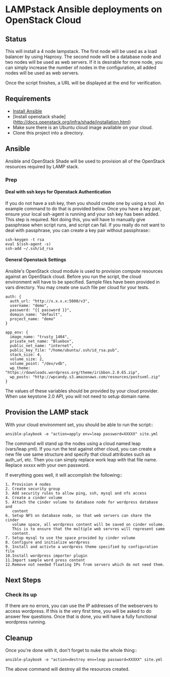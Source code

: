 # LAMPstack Ansible deployments on OpenStack Cloud

## Status

This will install a 4 node lampstack. The first node will be used as a load
balancer by using Haproxy. The second node will be a database node and two
nodes will be used as web servers. If it is desirable for more node, you
can simply increase the number of nodes in the configuration, all added nodes
will be used as web servers.

Once the script finishes, a URL will be displayed at the end for verification.

## Requirements

- [Install Ansible](http://docs.ansible.com/ansible/intro_installation.html)
- [Install openstack shade] (http://docs.openstack.org/infra/shade/installation.html)
- Make sure there is an Ubuntu cloud image available on your cloud.
- Clone this project into a directory.

## Ansible

Ansible and OpenStack Shade will be used to provision all of the OpenStack
resources required by LAMP stack.

### Prep

#### Deal with ssh keys for Openstack Authentication

If you do not have a ssh key, then you should create one by using a tool.
An example command to do that is provided below. Once you have a key pair,
ensure your local ssh-agent is running and your ssh key has been added.
This step is required. Not doing this, you will have to manually give
passphrase when script runs, and script can fail. If you really do not want
to deal with passphrase, you can create a key pair without passphrase::

    ssh-keygen -t rsa
    eval $(ssh-agent -s)
    ssh-add ~/.ssh/id_rsa

#### General Openstack Settings

Ansible's OpenStack cloud module is used to provision compute resources
against an OpenStack cloud. Before you run the script, the cloud environment
will have to be specified. Sample files have been provided in vars directory.
You may create one such file per cloud for your tests.

    auth: {
      auth_url: "http://x.x.x.x:5000/v3",
      username: "demo",
      password: "{{ password }}",
      domain_name: "default",
      project_name: "demo"
    }

    app_env: {
      image_name: "trusty 1404",
      private_net_name: "Bluebox",
      public_net_name: "internet",
      public_key_file: "/home/ubuntu/.ssh/id_rsa.pub",
      stack_size: 4,
      volume_size: 2,
      volume_point: "/dev/vdb",
      wp_theme: "https://downloads.wordpress.org/theme/iribbon.2.0.65.zip",
      wp_posts: "http://wpcandy.s3.amazonaws.com/resources/postsxml.zip"
    }


The values of these variables should be provided by your cloud provider. When
use keystone 2.0 API, you will not need to setup domain name.


## Provision the LAMP stack

With your cloud environment set, you should be able to run the script::

    ansible-playbook -e "action=apply env=leap password=XXXXX" site.yml

The command will stand up the nodes using a cloud named leap (vars/leap.yml).
If you run the test against other cloud, you can create a new file use same
structure and specify that cloud attributes such as auth_url, etc. Then you
can simply replace work leap with that file name. Replace xxxxx with your
own password.

If everything goes well, it will accomplish the following::

    1. Provision 4 nodes
    2. Create security group
    3. Add security rules to allow ping, ssh, mysql and nfs access
    4. Create a cinder volume
    5. Attach the cinder volume to database node for wordpress database and
       content
    6. Setup NFS on database node, so that web servers can share the cinder
       volume space, all wordpress content will be saved on cinder volume.
       This is to ensure that the multiple web servres will represent same
       content.
    7. Setup mysql to use the space provided by cinder volume
    8. Configure and initialize wordpress
    9. Install and activte a wordpress theme specified by configuration file
    10.Install wordpress importer plugin
    11.Import sample word press content
    12.Remove not needed floating IPs from servers which do not need them.


## Next Steps

### Check its up

If there are no errors, you can use the IP addresses of the webservers to
access wordpress. If this is the very first time, you will be asked to do
answer few questions. Once that is done, you will have a fully functional
wordpress running.

## Cleanup

Once you're done with it, don't forget to nuke the whole thing::

    ansible-playbook -e "action=destroy env=leap password=XXXXX" site.yml

The above command will destroy all the resources created.
